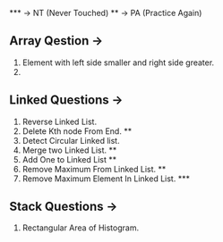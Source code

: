 *** -> NT (Never Touched)
**  -> PA (Practice Again)



## Array Qestion ->
1. Element with left side smaller and right side greater.
2. 







## Linked Questions ->
1. Reverse Linked List.
2. Delete Kth node From End. **
3. Detect Circular Linked list. 
4. Merge two Linked List. **
5. Add One to Linked List **
6. Remove Maximum From Linked List. **
7. Remove Maximum Element In Linked List. ***



## Stack Questions ->
1. Rectangular Area of Histogram.
